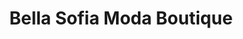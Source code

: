 ---
title: "Bella Sofia Moda Boutique"
url: /pittsburgh/bella-sofia-moda-boutique/
shop: Kleidung
---